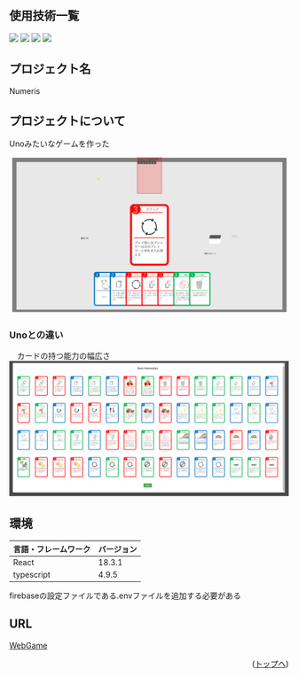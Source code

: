 <div id="top"></div>

## 使用技術一覧

<!-- シールド一覧 -->
<!-- 該当するプロジェクトの中から任意のものを選ぶ-->
<p style="display: inline">
  <!-- フロントエンドのフレームワーク一覧 -->
  <img src="https://img.shields.io/badge/-Node.js-000000.svg?logo=node.js&style=for-the-badge">
  <img src="https://img.shields.io/badge/-React-20232A?style=for-the-badge&logo=react&logoColor=61DAFB">
  <img src="https://img.shields.io/badge/-Typescript-000000?style=for-the-badge&logo=Typescript&logoColor=61DAFB">
  <img src="https://img.shields.io/badge/-firebase-DD2C00?style=for-the-badge&logo=firebase&logoColor=FFFFFF">
  
</p>



## プロジェクト名

Numeris

<!-- プロジェクトについて -->

## プロジェクトについて

Unoみたいなゲームを作った

![alt text](image-2.png)

### Unoとの違い
　カードの持つ能力の幅広さ
![alt text](image-1.png)

## 環境

<!-- 言語、フレームワーク、ミドルウェア、インフラの一覧とバージョンを記載 -->

| 言語・フレームワーク  | バージョン |
| --------------------- | ---------- |
| React                 | 18.3.1     |
| typescript            | 4.9.5      |

firebaseの設定ファイルである.envファイルを追加する必要がある
## URL
[WebGame](https://takapi-s.github.io/numeris/)

<p align="right">(<a href="#top">トップへ</a>)</p>


